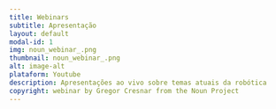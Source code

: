 ```yaml
---
title: Webinars
subtitle: Apresentação
layout: default
modal-id: 1
img: noun_webinar_.png
thumbnail: noun_webinar_.png
alt: image-alt
plataform: Youtube
description: Apresentações ao vivo sobre temas atuais da robótica 
copyright: webinar by Gregor Cresnar from the Noun Project
---
```

